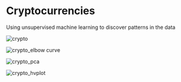 # Cryptocurrencies
Using unsupervised machine learning to discover patterns in the data

![crypto](https://user-images.githubusercontent.com/30667001/163814093-7852c317-83a9-4d43-8921-7d60f8f94137.png)




![crypto_elbow curve](https://user-images.githubusercontent.com/30667001/163815069-25b4e380-888d-4994-9e15-41fecd0d49eb.png)

![crypto_pca](https://user-images.githubusercontent.com/30667001/163815093-1106c6dc-3ad9-437c-92cd-c265eb5ccde9.png)

![crypto_hvplot](https://user-images.githubusercontent.com/30667001/163815084-c94e91a4-e833-4fb9-8813-930812df6cfb.png)

